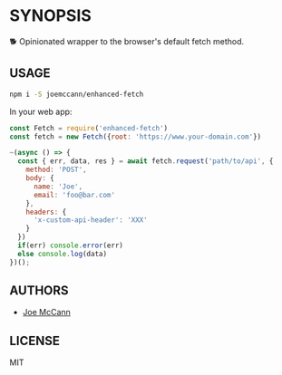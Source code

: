 # SYNOPSIS

🐕 Opinionated wrapper to the browser's default fetch method.

## USAGE

```sh
npm i -S joemccann/enhanced-fetch
```

In your web app:

```js
const Fetch = require('enhanced-fetch')
const fetch = new Fetch({root: 'https://www.your-domain.com'})

~(async () => {
  const { err, data, res } = await fetch.request('path/to/api', {
    method: 'POST',
    body: {
      name: 'Joe',
      email: 'foo@bar.com'
    },
    headers: {
      'x-custom-api-header': 'XXX'
    }
  })
  if(err) console.error(err)
  else console.log(data)
})();
````

## AUTHORS

- [Joe McCann](https://twitter.com/joemccann)

## LICENSE

MIT